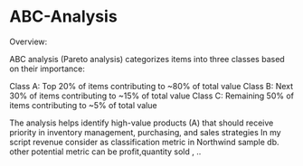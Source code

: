 # ABC-Analysis

Overview:

ABC analysis (Pareto analysis) categorizes items into three classes based on their importance:

Class A: Top 20% of items contributing to ~80% of total value
Class B: Next 30% of items contributing to ~15% of total value
Class C: Remaining 50% of items contributing to ~5% of total value

The analysis helps identify high-value products (A) that should receive priority in inventory management, purchasing, and sales strategies
In my script revenue consider as classification metric in Northwind sample db. other potential metric can be profit,quantity sold , ..   
